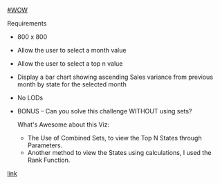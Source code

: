 [#WOW](https://bi.envaseconnect.cloud/#/site/EnvaseCustomerDiagnostics/home)

Requirements
* 800 x 800
* Allow the user to select a month value
* Allow the user to select a top n value
* Display a bar chart showing ascending Sales variance from previous month by state for the selected month
* No LODs
* BONUS – Can you solve this challenge WITHOUT using sets?

  What's Awesome about this Viz:
  * The Use of Combined Sets, to view the Top N States through Parameters.
  * Another method to view the States using calculations, I used the Rank Function. 

[link](https://public.tableau.com/app/profile/amira.salama/viz/WOW202406TopBottomVariance_17084673153100/WOW202406TopBottomVariance)


